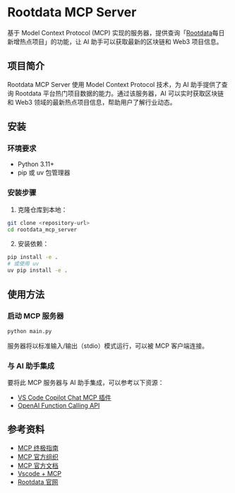 # Rootdata MCP Server

基于 Model Context Protocol (MCP) 实现的服务器，提供查询「[Rootdata](https://www.rootdata.com/zh)每日新增热点项目」的功能，让 AI 助手可以获取最新的区块链和 Web3 项目信息。

## 项目简介

Rootdata MCP Server 使用 Model Context Protocol 技术，为 AI 助手提供了查询 Rootdata 平台热门项目数据的能力。通过该服务器，AI 可以实时获取区块链和 Web3 领域的最新热点项目信息，帮助用户了解行业动态。

## 安装

### 环境要求

- Python 3.11+
- pip 或 uv 包管理器

### 安装步骤

1. 克隆仓库到本地：

```bash
git clone <repository-url>
cd rootdata_mcp_server
```

2. 安装依赖：

```bash
pip install -e .
# 或使用 uv
uv pip install -e .
```

## 使用方法

### 启动 MCP 服务器

```bash
python main.py
```

服务器将以标准输入/输出（stdio）模式运行，可以被 MCP 客户端连接。

### 与 AI 助手集成

要将此 MCP 服务器与 AI 助手集成，可以参考以下资源：

- [VS Code Copilot Chat MCP 插件](https://marketplace.visualstudio.com/items?itemName=GitHub.copilot-chat-mcp)
- [OpenAI Function Calling API](https://platform.openai.com/docs/guides/function-calling)

## 参考资料

- [MCP 终极指南](https://guangzhengli.com/blog/zh/model-context-protocol)
- [MCP 官方组织](https://github.com/modelcontextprotocol)
- [MCP 官方文档](https://modelcontextprotocol.io/introduction)
- [Vscode + MCP](https://hackmd.io/@ohQEG7SsQoeXVwVP2-v06A/SkQpE8STJg)
- [Rootdata 官网](https://www.rootdata.com/zh)
